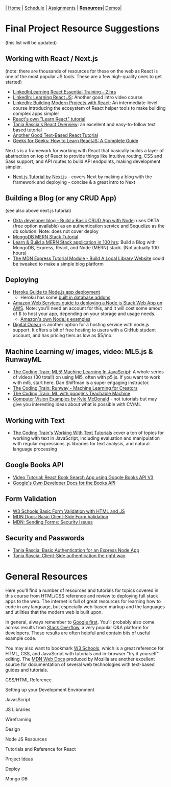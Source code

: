 | [Home](./) | [Schedule](./schedule.md) | [Assignments](./assignments.md) | **[Resources](./resources.md)**| [Demos](./demos.md)|

# Final Project Resource Suggestions

(this list will be updated)

## Working with React / Next.js

(note: there are thousands of resources for these on the web as React is one of the most popular JS tools. These are a few high-quality ones to get started)

- [LinkedInLearning React Essential Training - 2 hrs](https://www.linkedin.com/learning-login/share?account=77842946&forceAccount=false&redirect=https%3A%2F%2Fwww.linkedin.com%2Flearning%2Freact-js-essential-training%3Ftrk%3Dshare_ent_url%26shareId%3DbvxvOX51R2ygh9TMWGrWPg%253D%253D)
- [LinkedIn: Learning React JS](https://www.linkedin.com/learning-login/share?account=77842946&forceAccount=false&redirect=https%3A%2F%2Fwww.linkedin.com%2Flearning%2Flearning-react-js-5%3Ftrk%3Dshare_ent_url%26shareId%3DlsUXn84NTlCxwNmLVKqwOw%253D%253D): Another good intro video course
- [LinkedIn: Building Modern Projects with React](https://www.linkedin.com/learning-login/share?account=77842946&forceAccount=false&redirect=https%3A%2F%2Fwww.linkedin.com%2Flearning%2Fbuilding-modern-projects-with-react%3Ftrk%3Dshare_ent_url%26shareId%3DqebqCcYyRKaJPulO%252BSNI7g%253D%253D): An intermediate-level course introducing the ecosystem of React helper tools to make building complex apps simpler
- [React's own "Learn React" tutorial](https://reactjs.org/tutorial/tutorial.html)
- [Tania Rascia's React Overview](https://www.taniarascia.com/getting-started-with-react/): an excellent and easy-to-follow text based tutorial
- [Another Good Text-Based React Tutorial](https://ibaslogic.com/react-tutorial-for-beginners/)
- [Geeks for Geeks: How to Learn ReactJS: A Complete Guide](https://www.geeksforgeeks.org/how-to-learn-reactjs-a-complete-guide-for-beginners/)

Next.s is a framework for working with React that basically builds a layer of abstraction on top of React to provide things like intuitive routing, CSS and Sass support, and API routes to build API endpoints, making development simpler.

- [Next.js Tutorial by Next.js](https://nextjs.org/learn/basics/create-nextjs-app/setup) - covers Next by making a blog with the framework and deploying - concise & a great intro to Next

## Building a Blog (or any CRUD App)

(see also above next.js tutorial)

- [Okta developer blog - Build a Basic CRUD App with Node](https://developer.okta.com/blog/2018/06/28/tutorial-build-a-basic-crud-app-with-node): uses OKTA (free option available) as an authentication service and Sequelize as the db solution. Note: does not cover deploy
- [MongoDB MERN Stack Tutorial](https://www.mongodb.com/languages/mern-stack-tutorial)
- [Learn & Build a MERN Stack application in 100 hrs](https://medium.com/@rajatdhoot/learn-build-a-mern-stack-application-in-100-hours-part-1-ee56e3f61979): Build a Blog with MongoDB, Express, React, and Node (MERN) stack. (Not actually 100 hours)
- [The MDN Express Tutorial Module - Build A Local Library Website](https://developer.mozilla.org/en-US/docs/Learn/Server-side/Express_Nodejs/Tutorial_local_library_website) could be tweaked to make a simple blog platform

## Deploying

- [Heroku Guide to Node.js app deployment](https://devcenter.heroku.com/articles/deploying-nodejs)
  - Heroku has some [built in database addons](https://elements.heroku.com/addons/#data-stores)
- [Amazon Web Services guide to deploying a Node.js Stack Web App on AWS](https://aws.amazon.com/getting-started/hands-on/deploy-nodejs-web-app/). Note: you'll need an account for this, and it will cost some amout of $ to host your app, depending on your storage and usage needs.
  - [Amazon's own Node.js examples](https://docs.aws.amazon.com/sdk-for-javascript/v2/developer-guide/s3-node-examples.html)
- [Digital Ocean](https://www.freecodecamp.org/news/deploy-nodejs-app-server-to-production/) is another option for a hosting service with node.js support. It offers a bit of free hosting to users with a GitHub student account, and has pricing tiers as low as $5/mo.

## Machine Learning w/ images, video: ML5.js & RunwayML

- [The Coding Train: ML5! Machine Learning In JavaScript](https://www.youtube.com/playlist?list=PLRqwX-V7Uu6YPSwT06y_AEYTqIwbeam3y): A whole series of videos (30 total!) on using Ml5, often with p5.js. If you want to work with ml5, start here. Dan Shiffman is a super engaging instructor.
- [The Coding Train: Runway - Machine Learning for Creators](https://www.youtube.com/watch?v=ARnf4ilr9Hc&list=PLRqwX-V7Uu6aBhR9QrBIsyybrnK7MCcYU)
- [The Coding Train: ML with google's Teachable Machine](https://thecodingtrain.com/TeachableMachine/)
- [Computer Vision Examples by Kyle McDonald](https://kylemcdonald.github.io/cv-examples/) - not tutorials but may give you interesting ideas about what is possible with CV/ML

## Working with Text

- [The Coding Train's Working With Text Tutorials](https://thecodingtrain.com/learning/programming-with-text/) cover a ton of topics for working with text in JavaScript, including evaluation and manipulation with regular expressions, js libraries for text analysis, and natural language processing

## Google Books API

- [Video Tutorial: React Book Search App using Google Books API V3](https://www.youtube.com/watch?v=LGcgChoD_qY)
- [Google's Own Developer Docs for the Books API](https://developers.google.com/books/docs/v1/using)

## Form Validation

- [W3 Schools Basic Form Validation with HTML and JS](https://www.w3schools.com/js/js_validation.asp)
- [MDN Docs: Basic Client-Side Form Validation](https://developer.mozilla.org/en-US/docs/Learn/Forms/Form_validation)
- [MDN: Sending Forms: Security Issues](https://developer.mozilla.org/en-US/docs/Learn/Forms/Sending_and_retrieving_form_data#security_issues)

## Security and Passwords

- [Tania Rascia: Basic Authentication for an Express Node App](https://www.taniarascia.com/basic-authentication-for-an-express-node-app-htpasswd/)
- [Tania Rascia: Client-Side authentication the right way](https://www.taniarascia.com/full-stack-cookies-localstorage-react-express/)

# General Resources

Here you'll find a number of resources and tutorials for topics covered in this course from HTML/CSS reference and review to deploying full stack apps to the web. The internet is full of great resources for learning how to code in any language, but especially web-based markup and the languages and utilities that the modern web is built upon.

In general, always remember to [Google first](http://www.google.com). You'll probably also come across results from [Stack Overflow](https://stackoverflow.com/), a very popular Q&A platform for developers. These results are often helpful and contain bits of useful example code.

You may also want to bookmark [W3 Schools](https://www.w3schools.com/), which is a great reference for HTML, CSS, and JavaScript with tutorials and in-browser "try it yourself" editing. The [MDN Web Docs](https://developer.mozilla.org/en-US/) produced by Mozilla are another excellent source for documentation of several web technologies with text-based guides and tutorials.

  <div class="resources">
    <div class="resource-list" id="css-html">
      <p>CSS/HTML Reference</p></div>
    <div class="resource-list" id="Development-Environment">
      <p>Setting up your Development Environment</p></div>
    <div class="resource-list" id="JavaScript">
      <p>JavasScript</p></div>
    <div class="resource-list" id="JS-Libraries">
      <p>JS Libraries</p></div>
    <div class="resource-list" id="Wireframing">
     <p>Wireframing</p></div>
    <div class="resource-list" id="Design">
      <p>Design</p></div>
    <div class="resource-list" id="Node-JS">
      <p>Node JS Resources</p></div>
    <div class="resource-list" id="React">
      <p>Tutorials and Reference for React</p></div>
    <div class="resource-list" id="Project-Ideas">
      <p>Project Ideas</p></div>
    <div class="resource-list" id="Deploy">
      <p>Deploy</p></div>
    <div class="resource-list" id="MongoDB">
      <p>Mongo DB</p></div>
</div>

<script src="https://ajax.googleapis.com/ajax/libs/jquery/1.7.1/jquery.min.js"></script>
<script src="js/papaparse.js"></script>
<script>
  getResources();
  async function getResources() {
    //get resources List
  response = await fetch("data/student-resources.csv");
  const data = await response.text();
  const jsonData = Papa.parse(data).data.slice(1);
  console.log(jsonData);
  //for each data item
  jsonData.forEach((item) => {
    //make a div
    var div = document.createElement("div");
    //add a class to that div
    div.classList.add("resource-item");
    //create a p element
    var p = document.createElement("p");
    //add the description to that p element
    p.innerHTML = item[1];
    //get the tag and put it in a var called "resourceKind"
    var resourceKind = item[2];
    //console.log(resourceKind);
    //create an a element
    var link = document.createElement("a");
    link.classList.add("resource-link");
    //make the href of the link the 4th elem in array
    link.href = item[3];
    //text for the the link with the first element
    link.innerHTML = item[0];
    //appdend these to the div
    div.appendChild(link);
    div.appendChild(p);
    //now test and source by contents of the resourceKind variable to append Links 
    //to the right place in the page
    if(resourceKind=="JavaScript") {
      var anchor = document.getElementById("JavaScript");
      anchor.appendChild(div);
    } else if (resourceKind=="JS-Libraries") {
      var anchor = document.getElementById("JS-Libraries");
      anchor.appendChild(div);
    } else if (resourceKind=="Wireframing") {
      var anchor = document.getElementById("Wireframing");
      anchor.appendChild(div);
    } else if (resourceKind=="Design") {
      var anchor = document.getElementById("Design");
      anchor.appendChild(div);
    } else if (resourceKind=="Development-Environment") {
      var anchor = document.getElementById("Development-Environment");
      anchor.appendChild(div);
    } else if (resourceKind=="Node-JS") {
      var anchor = document.getElementById("Node-JS");
      anchor.appendChild(div);
    } else if (resourceKind=="React") {
      var anchor = document.getElementById("React");
      anchor.appendChild(div);
    } else if (resourceKind=="Project-Ideas") {
      var anchor = document.getElementById("Project-Ideas");
      anchor.appendChild(div);
    } else if (resourceKind=="Deploy") {
      var anchor = document.getElementById("Deploy");
      anchor.appendChild(div);
    } else if (resourceKind=="MongoDB") {
      var anchor = document.getElementById("MongoDB");
      anchor.appendChild(div);
    } else if (resourceKind=="css-html") {
      var anchor = document.getElementById("css-html");
      anchor.appendChild(div);
    } else {
      console.log("error, your resource name could not be found");
    }
  
  });
}
</script>
